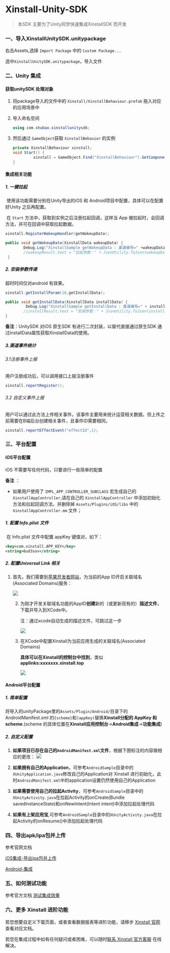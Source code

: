 # Xinstall-Unity-SDK

> 本SDK 主要为了Unity同学快速集成XinstallSDK 而开发

### 一、导入XinstallUnitySDK.unitypackage

右击Assets,选择 `Import Package` 中的 `Custom Package...`

选中`XinstallUnitySDK.unitypackage`，导入文件

### 二、Unity 集成

#### 获取unitySDK 处理对象

1. 将package导入的文件中的 `Xinstall/XinstallBehaviour.prefab` 拖入对应的应用场景中

2. 导入命名空间

   ```c#
   using com.shubao.xinstallunitysdk;
   ```

3. 然后通过 `GameObject`获取 `XinstallBehavior` 的实例

   ```c#
   private XinstallBehaviour xinstall;
   void Start() {
     		xinstall = GameObject.Find("XinstallBehaviour").GetComponent<XinstallBehaviour>(); 
   }
   ```

#### 集成相关功能



##### 1. 一键拉起

​     	使用该功能需要分别在Unity导出的iOS 和 Android项目中配置，具体可以在配置好Unity 之后再配置。

​		 在 `Start` 方法中，获取到实例之后注册拉起回调，这样当 App 被拉起时，会回调方法，并可在回调中获取拉起数据。

```C#
xinstall.RegisterWakeupHandler(getWakeupData);
```
```C#
public void getWakeupData(XinstallData wakeupData) {
        Debug.Log("XinstallSample getWakeupData : 渠道编号=" +wakeupData.channelCode + "， 自定义数据=" + wakeupData.data);
        //wakeupResult.text = "拉起参数：" + JsonUtility.ToJson(wakeupData);
 }
```

##### 2. 安装参数传递

超时时间仅对android 有效果。

```c#
xinstall.getInstallParam(10,getInstallData);
```

```c#
public void getInstallData(XinstallData installData) {
         Debug.Log("XinstallSample getInstallData : 渠道编号=" + installData.channelCode + "，自定义数据=" + installData.data + "，是否是第一次安装=" + installData.isFirstFetch);
        //installResult.text = "安装参数：" + JsonUtility.ToJson(installData);
}
```

**备注**：UnitySDK 对iOS 原生SDK 有进行二次封装，以替代直接通过原生SDK 通过installData属性获取XinstallData的使用。

##### 3.渠道事件统计

###### 3.1注册事件上报

用户注册成功后，可以调用接口上报注册事件

```c#
xinstall.reportRegister();
```

###### 3.2 自定义事件上报

用户可以通过此方法上传相关事件。该事件主要用来统计运营相关数据。但上传之前需要在B端后台创建相关事件，且事件ID需要相同。

```c#
xinstall.reportEffectEvent("effectId",1);
```

### 三、平台配置

#### iOS平台配置

 iOS 不需要写任何代码，只要进行一些简单的配置

**备注** ：

- 如果用户使用了 `IMPL_APP_CONTROLLER_SUBCLASS` 宏生成自己的 `XinstallAppController`,请在自己的 `XinstallAppController` 中添加初始化方法和拉起回调方法，并删除掉 `Assets/Plugins/iOS/libs` 中的 `XinstallAppController.mm` 文件；

##### 1. 配置 Info.plist 文件

​		在 Info.plist 文件中配置 appKey 键值对，如下：

```xml
<key>com.xinstall.APP_KEY</key>
<string>6ud3sov</string>
```

##### 2. 配置Universal Link 相关

1. 首先，我们需要到[苹果开发者网站](https://developer.apple.com/)，为当前的App ID开启关联域名(Associated Domains)服务：

   ![](res/1.png)

   2. 为刚才开发关联域名功能的AppID**创建**新的（或更新现有的）**描述文件**，下载并导入到XCode中。

      注：通过xcode自动生成的描述文件，可跳过这一步

      ![](res/2.png)

   3. 在XCode中配置Xinstall为当前应用生成的关联域名(Associated Domains)

      **具体可以在Xinstall的控制台中找到**，类似**applinks:xxxxxxx.xinstall.top**

      ![](res/3.png)

#### Android平台配置

##### 1. 简单配置  

将导入的unityPackage里的`Assets/Plugin/Android/`目录下的AndroidManifest.xml 的`{scheme}`和`(appKey)`替换**Xinstall分配的 AppKey 和 scheme**.(scheme 的具体位置在**Xinstall应用控制台**->**Android集成**->**功能集成**)

##### 2. 自定义配置  

1. **如果项目已存在自己的`AndroidManifest.xml`文件**，根据下图标注的内容做相应的更改： 
   ![](res/android1.png)

2. **如果拥有自己的Application**，可参考`AndroidSample`目录中的`XUnityApplication.java`修改自己的Application对 Xinstall 进行初始化，此时`AndroidManifest.xml`中的application设置仍然使用自己的Application

3. **如果需要使用自己的拉起Activity**，可参考`AndroidSample`目录中的`XUnityActivity.java`在拉起Activity的onCreate(Bundle savedInstanceState)和onNewIntent(Intent intent)中添加拉起处理代码
4. **如果有上架应用宝**,可参考`AndroidSample`目录中的`XUnityActivity.java`在拉起Activity的onResume()中添加拉起处理代码


### 四、导出apk/ipa包并上传

参考官网文档

[iOS集成-导出ipa包并上传](https://doc.xinstall.com/integrationGuide/iOSIntegrationGuide.html#四、导出ipa包并上传)

[Android-集成](https://doc.xinstall.com/integrationGuide/AndroidIntegrationGuide.html#四、导出apk包并上传)

### 五、如何测试功能

参考官方文档 [测试集成效果](https://doc.xinstall.com/integrationGuide/comfirm.html)

### 六、更多 Xinstall 进阶功能

若您想要自定义下载页面，或者查看数据报表等进阶功能，请移步 [Xinstall 官网](https://xinstall.com) 查看对应文档。

若您在集成过程中如有任何疑问或者困难，可以随时[联系 Xinstall 官方客服](https://admin.qidian.qq.com/template/blue/mp/menu/qr-code-jump.html?linkType=0&env=ol&kfuin=2355021609&fid=350&key=4576bf1f33461342433de54b612d61a0&cate=1&type=16&ftype=1&_type=wpa&qidian=true) 在线解决。

